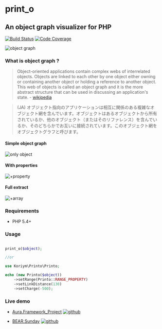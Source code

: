 # print_o
## An object graph visualizer for PHP

[![Build Status](https://travis-ci.org/koriym/print_o.svg?branch=develop)](https://travis-ci.org/koriym/print_o)
[![Code Coverage](https://scrutinizer-ci.com/g/koriym/print_o/badges/coverage.png?s=4cd2f4b0eab93564a849a2b662aac28091c1d8d8)](https://scrutinizer-ci.com/g/koriym/print_o/)

![object graph](http://koriym.github.io/print_o/v1/img/big.png)

### What is object graph ?

> Object-oriented applications contain complex webs of interrelated objects. Objects are linked to each other by one object either owning or containing another object or holding a reference to another object. This web of objects is called an object graph and it is the more abstract structure that can be used in discussing an application's state. - [wikipedia](http://en.wikipedia.org/wiki/Object_graph)

> (JA) オブジェクト指向のアプリケーションは相互に関係のある複雑なオブジェクト網を含んでいます。オブジェクトはあるオブジェクトから所有されているか、他のオブジェクト（またはそのリファレンス）を含んでいるか、そのどちらかでお互いに接続されています。このオブジェクト網をオブジェクトグラフと呼びます。

#### Simple object graph
![only object](http://koriym.github.io/print_o/v1/img/object.png)

#### With properties
![+property](http://koriym.github.io/print_o/v1/img/prop.png)

#### Full extract
![+array](http://koriym.github.io/print_o/v1/img/full.png)

### Requirements
 * PHP 5.4+

### Usage


```php

print_o($object);

//or

use Koriym\Printo\Printo;

echo (new Printo($object))
    ->setRange(Printo::RANGE_PROPERTY)
    ->setLinkDistance(130)
    ->setCharge(-500);
```

### Live demo

 * [Aura.Framework_Project](http://koriym.github.io/print_o/v1/libs/bear.resource.html) [![github](http://koriym.github.io/print_o/images/gh.png)](https://github.com/auraphp/Aura.Framework_Project)

 * [BEAR.Sunday](http://koriym.github.io/print_o/v1/libs/bear.sunday.html) [![github](http://koriym.github.io/print_o/images/gh.png)](https://github.com/koriym/BEAR.Sunday)

